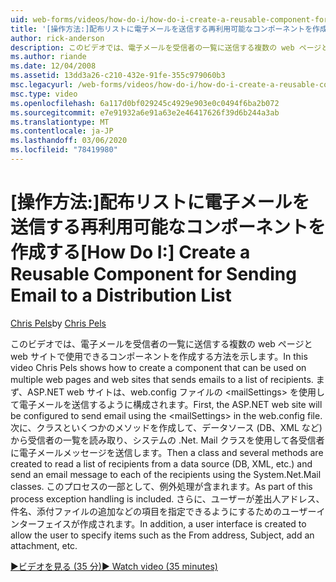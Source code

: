 ```yaml
---
uid: web-forms/videos/how-do-i/how-do-i-create-a-reusable-component-for-sending-email-to-a-distribution-list
title: '[操作方法:]配布リストに電子メールを送信する再利用可能なコンポーネントを作成する |Microsoft Docs'
author: rick-anderson
description: このビデオでは、電子メールを受信者の一覧に送信する複数の web ページと web サイトで使用できるコンポーネントを作成する方法を示します。 ...
ms.author: riande
ms.date: 12/04/2008
ms.assetid: 13dd3a26-c210-432e-91fe-355c979060b3
msc.legacyurl: /web-forms/videos/how-do-i/how-do-i-create-a-reusable-component-for-sending-email-to-a-distribution-list
msc.type: video
ms.openlocfilehash: 6a117d0bf029245c4929e903e0c0494f6ba2b072
ms.sourcegitcommit: e7e91932a6e91a63e2e46417626f39d6b244a3ab
ms.translationtype: MT
ms.contentlocale: ja-JP
ms.lasthandoff: 03/06/2020
ms.locfileid: "78419980"
---
```

# <a name="how-do-i-create-a-reusable-component-for-sending-email-to-a-distribution-list"></a><span data-ttu-id="d5fed-104">[操作方法:]配布リストに電子メールを送信する再利用可能なコンポーネントを作成する</span><span class="sxs-lookup"><span data-stu-id="d5fed-104">[How Do I:] Create a Reusable Component for Sending Email to a Distribution List</span></span>

<span data-ttu-id="d5fed-105">[Chris Pels](https://twitter.com/chrispels)</span><span class="sxs-lookup"><span data-stu-id="d5fed-105">by [Chris Pels](https://twitter.com/chrispels)</span></span>

<span data-ttu-id="d5fed-106">このビデオでは、電子メールを受信者の一覧に送信する複数の web ページと web サイトで使用できるコンポーネントを作成する方法を示します。</span><span class="sxs-lookup"><span data-stu-id="d5fed-106">In this video Chris Pels shows how to create a component that can be used on multiple web pages and web sites that sends emails to a list of recipients.</span></span> <span data-ttu-id="d5fed-107">まず、ASP.NET web サイトは、web.config ファイルの &lt;mailSettings&gt; を使用して電子メールを送信するように構成されます。</span><span class="sxs-lookup"><span data-stu-id="d5fed-107">First, the ASP.NET web site will be configured to send email using the &lt;mailSettings&gt; in the web.config file.</span></span> <span data-ttu-id="d5fed-108">次に、クラスといくつかのメソッドを作成して、データソース (DB、XML など) から受信者の一覧を読み取り、システムの .Net. Mail クラスを使用して各受信者に電子メールメッセージを送信します。</span><span class="sxs-lookup"><span data-stu-id="d5fed-108">Then a class and several methods are created to read a list of recipients from a data source (DB, XML, etc.) and send an email message to each of the recipients using the System.Net.Mail classes.</span></span> <span data-ttu-id="d5fed-109">このプロセスの一部として、例外処理が含まれます。</span><span class="sxs-lookup"><span data-stu-id="d5fed-109">As part of this process exception handling is included.</span></span> <span data-ttu-id="d5fed-110">さらに、ユーザーが差出人アドレス、件名、添付ファイルの追加などの項目を指定できるようにするためのユーザーインターフェイスが作成されます。</span><span class="sxs-lookup"><span data-stu-id="d5fed-110">In addition, a user interface is created to allow the user to specify items such as the From address, Subject, add an attachment, etc.</span></span>

[<span data-ttu-id="d5fed-111">&#9654;ビデオを見る (35 分)</span><span class="sxs-lookup"><span data-stu-id="d5fed-111">&#9654; Watch video (35 minutes)</span></span>](https://channel9.msdn.com/Blogs/ASP-NET-Site-Videos/how-do-i-create-a-reusable-component-for-sending-email-to-a-distribution-list)

